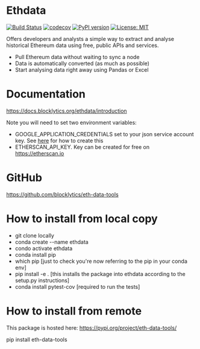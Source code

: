 # Ethdata
[![Build Status](https://travis-ci.org/blocklytics/eth-data-tools.svg?branch=master)](https://travis-ci.org/blocklytics/eth-data-tools)
[![codecov](https://codecov.io/gh/blocklytics/eth-data-tools/branch/master/graph/badge.svg)](https://codecov.io/gh/blocklytics/eth-data-tools)
[![PyPI version](https://badge.fury.io/py/eth-data-tools.svg)](https://badge.fury.io/py/eth-data-tools)
[![License: MIT](https://img.shields.io/badge/License-MIT-yellow.svg)](https://opensource.org/licenses/MIT)

Offers developers and analysts a simple way to extract and analyse historical Ethereum data using free, public APIs and services.

 * Pull Ethereum data without waiting to sync a node
 * Data is automatically converted (as much as possible)
 * Start analysing data right away using Pandas or Excel

# Documentation

https://docs.blocklytics.org/ethdata/introduction

Note you will need to set two environment variables:

- GOOGLE_APPLICATION_CREDENTIALS set to your json service account key. See [here](https://cloud.google.com/bigquery/docs/quickstarts/quickstart-client-libraries) for how to create this
- ETHERSCAN_API_KEY. Key can be created for free on https://etherscan.io

# GitHub

https://github.com/blocklytics/eth-data-tools

# How to install from local copy

- git clone locally
- conda create --name ethdata
- condo activate ethdata
- conda install pip
- which pip [just to check you're now referring to the pip in your conda env]
- pip install -e . [this installs the package into ethdata according to the setup.py instructions]
- conda install pytest-cov [required to run the tests]

# How to install from remote

This package is hosted here: https://pypi.org/project/eth-data-tools/

pip install eth-data-tools
